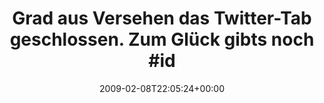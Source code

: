 ---
retweeted: false
source: <a href="http://twitter.com" rel="nofollow">Twitter Web Client</a>
entities:
  hashtags:
  - text: identi
    indices:
    - '68'
    - '75'
  symbols: []
  user_mentions: []
  urls: []
display_text_range:
- '0'
- '79'
favorite_count: '0'
id_str: '1189898475'
truncated: false
retweet_count: '0'
id: '1189898475'
created_at: Sun Feb 08 22:05:24 +0000 2009
favorited: false
full_text: 'Grad aus Versehen das Twitter-Tab geschlossen. Zum Glück gibts noch #identi.ca.'
lang: de
tags:
- identi
- pesos/twitter
date: '2009-02-08T22:05:24+00:00'
src: https://twitter.com/bascht/status/1189898475
original_url: https://twitter.com/bascht/status/1189898475
type: twitter_tweet
text: 'Grad aus Versehen das Twitter-Tab geschlossen. Zum Glück gibts noch #identi.ca.'
title: 'Grad aus Versehen das Twitter-Tab geschlossen. Zum Glück gibts noch #id'

---